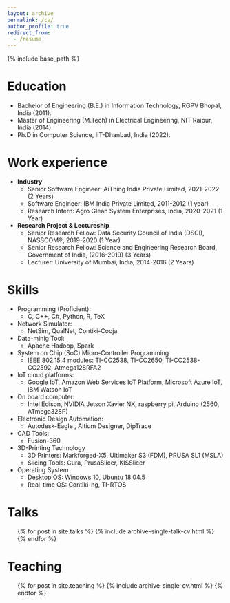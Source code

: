 ```yaml
---
layout: archive 
permalink: /cv/
author_profile: true
redirect_from:
  - /resume
---
```


{% include base_path %}

Education
======
* Bachelor of Engineering (B.E.) in Information Technology, RGPV Bhopal, India (2011). 
* Master of Engineering (M.Tech) in Electrical Engineering, NIT Raipur, India (2014).
* Ph.D in Computer Science, IIT-Dhanbad, India (2022).

Work experience
======
* **Industry**
  * Senior Software Engineer: AiThing India Private Limited, 2021-2022 (2 Years)
  * Software Engineer: IBM India Private Limited, 2011-2012 (1 year)
  * Research Intern: Agro Glean System Enterprises, India, 2020-2021 (1 Year)
* **Research Project & Lectureship**
  * Senior Research Fellow: Data Security Council of India (DSCI), NASSCOM®, 2019-2020 (1 Year)
  * Senior Research Fellow: Science and Engineering Research Board, Government of India, (2016-2019) (3 Years)
  * Lecturer: University of Mumbai, India, 2014-2016 (2 Years)
   
  
Skills
======
* Programming (Proficient):
  * C, C++, C#, Python, R, TeX
* Network Simulator:
  * NetSim, QualNet, Contiki-Cooja
* Data-minig Tool:
  * Apache Hadoop, Spark
* System on Chip (SoC) Micro-Controller Programming
  * IEEE 802.15.4 modules: TI-CC2538, TI-CC2650, TI-CC2538-CC2592, Atmega128RFA2
* IoT cloud platforms:
  * Google IoT, Amazon Web Services IoT Platform, Microsoft Azure IoT, IBM Watson IoT
* On board computer: 
  * Intel Edison, NVIDIA Jetson Xavier NX, raspberry pi, Arduino (2560, ATmega328P) 
* Electronic Design Automation:
    * Autodesk-Eagle , Altium Designer, DipTrace 
* CAD Tools:
    * Fusion-360
* 3D-Printing Technology
  * 3D Printers: Markforged-X5, Ultimaker S3 (FDM), PRUSA SL1 (MSLA)
  * Slicing Tools: Cura, PrusaSlicer, KISSlicer
* Operating System 
  * Desktop OS: Windows 10, Ubuntu 18.04.5
  * Real-time OS: Contiki-ng, TI-RTOS

Talks
======
  <ul>{% for post in site.talks %}
    {% include archive-single-talk-cv.html %}
  {% endfor %}</ul>
  
Teaching
======
  <ul>{% for post in site.teaching %}
    {% include archive-single-cv.html %}
  {% endfor %}</ul>
  
  

